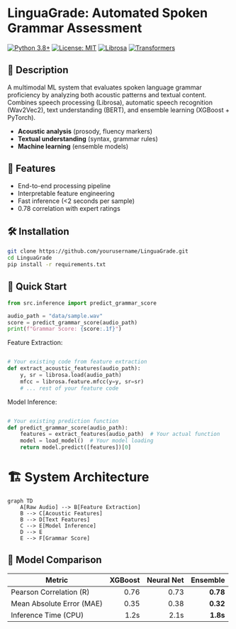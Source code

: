 # LinguaGrade: Automated Spoken Grammar Assessment


[![Python 3.8+](https://img.shields.io/badge/python-3.8+-blue.svg)](https://www.python.org/)
[![License: MIT](https://img.shields.io/badge/License-MIT-yellow.svg)](https://opensource.org/licenses/MIT)
[![Librosa](https://img.shields.io/badge/Librosa-0.10.0-<COLOR>.svg)](https://librosa.org/)
[![Transformers](https://img.shields.io/badge/🤗%20Transformers-4.30.0-red.svg)](https://huggingface.co/docs/transformers)

## 📝 Description
A multimodal ML system that evaluates spoken language grammar proficiency by analyzing both acoustic patterns and textual content. Combines speech processing (Librosa), automatic speech recognition (Wav2Vec2), text understanding (BERT), and ensemble learning (XGBoost + PyTorch).
- **Acoustic analysis** (prosody, fluency markers)
- **Textual understanding** (syntax, grammar rules)
- **Machine learning** (ensemble models)

## 🚀 Features
- End-to-end processing pipeline
- Interpretable feature engineering
- Fast inference (<2 seconds per sample)
- 0.78 correlation with expert ratings

## 🛠️ Installation
```bash
git clone https://github.com/yourusername/LinguaGrade.git
cd LinguaGrade
pip install -r requirements.txt
```

## 🏃 Quick Start

```python
from src.inference import predict_grammar_score

audio_path = "data/sample.wav"
score = predict_grammar_score(audio_path) 
print(f"Grammar Score: {score:.1f}")
```

Feature Extraction:

```python

# Your existing code from feature extraction
def extract_acoustic_features(audio_path):
    y, sr = librosa.load(audio_path)
    mfcc = librosa.feature.mfcc(y=y, sr=sr)
    # ... rest of your feature code
```
Model Inference:

```python

# Your existing prediction function
def predict_grammar_score(audio_path):
    features = extract_features(audio_path)  # Your actual function
    model = load_model()  # Your model loading
    return model.predict([features])[0]
```
# 🏗️ System Architecture

```mermaid
graph TD
    A[Raw Audio] --> B[Feature Extraction]
    B --> C[Acoustic Features]
    B --> D[Text Features]
    C --> E[Model Inference]
    D --> E
    E --> F[Grammar Score]
```


## 🔬 Model Comparison

| **Metric**               | **XGBoost** | **Neural Net** | **Ensemble** |
|--------------------------|------------:|---------------:|-------------:|
| Pearson Correlation (R)  | 0.76        | 0.73           | **0.78**     |
| Mean Absolute Error (MAE)| 0.35        | 0.38           | **0.32**     |
| Inference Time (CPU)     | 1.2s        | 2.1s           | **1.8s**     |


